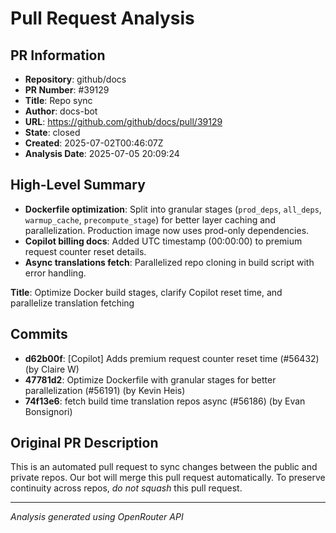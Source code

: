 # Pull Request Analysis

## PR Information
- **Repository**: github/docs
- **PR Number**: #39129
- **Title**: Repo sync
- **Author**: docs-bot
- **URL**: https://github.com/github/docs/pull/39129
- **State**: closed
- **Created**: 2025-07-02T00:46:07Z
- **Analysis Date**: 2025-07-05 20:09:24

## High-Level Summary

- **Dockerfile optimization**: Split into granular stages (`prod_deps`, `all_deps`, `warmup_cache`, `precompute_stage`) for better layer caching and parallelization. Production image now uses prod-only dependencies.  
- **Copilot billing docs**: Added UTC timestamp (00:00:00) to premium request counter reset details.  
- **Async translations fetch**: Parallelized repo cloning in build script with error handling.  

**Title**: Optimize Docker build stages, clarify Copilot reset time, and parallelize translation fetching

## Commits

- **d62b00f**: [Copilot] Adds premium request counter reset time (#56432) (by Claire W)
- **47781d2**: Optimize Dockerfile with granular stages for better parallelization (#56191) (by Kevin Heis)
- **74f13e6**: fetch build time translation repos async (#56186) (by Evan Bonsignori)


## Original PR Description


This is an automated pull request to sync changes between the public and private repos.
Our bot will merge this pull request automatically.
To preserve continuity across repos, _do not squash_ this pull request.


---
*Analysis generated using OpenRouter API*
